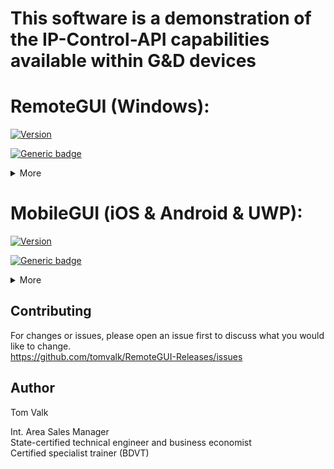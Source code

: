 # This software is a demonstration of the IP-Control-API capabilities available within G&D devices <br/>

# RemoteGUI (Windows): 
[![Version](https://img.shields.io/badge/Version-4.9.2-brightgreen.svg)](https://github.com/tomvalk/RemoteGUI-Releases/releases/tag/RemoteGUI_4.9.2)

[![Generic badge](https://img.shields.io/badge/Screenshots-RemoteGUI-Green.svg)](https://github.com/tomvalk/RemoteGUI-Releases/blob/main/Screenshot_RemoteGUI/)

<details><summary>More</summary>
<p>

### Requirements
- Windows OS with Microsoft .net Framework 4.6 or higher
- It's recommended to use the latest G&D firmware in order to use all available functions and features
- The G&D firmware expansion IP-Control-API togehther with an activated Remote-Control-Port: 

```
Webinterface -> 'Your Device' -> Information -> Activated Features
Webinterface -> 'Your Device' -> Configuration -> Network -> Remote-Control -> TCP:xxxxx -> Enabled
```

**Supported:**
- ControlCenter-Digital
- ControlCenter-Compact
- ControlCenter-IP 2.0
- MUX-NT
- MUX-ATC
- Multipower-NT

### Blog
https://blog.gdsys.de/blog/2020/08/05/gd-remotegui-einfaches-umschalten-innerhalb-eines-kvm-systems-via-xml/

### Changelog
```
4.9.2
- UI fixes
- Overall improvements and bug fixes 

4.9.1
- Added the possibility to lock the RemoteGUI with a password 
	-> By default the password entry on startup is disabled and the password is 4658
- Added the setting to show only devices that are in the workplace (filter)
- Overall improvements and bug fixes 

4.9.0
- Moved RemoteMUX to the main window as a separate tab
- Moved Global Matrix Commands to the main window as a separate tab (RemoteMTX)
- Added new RemoteMP tab for controlling MultiPower-NT 
	-> Requires firmware MultiPower-NT >= 1.1.000
- Overall improvements and bug fixes 

4.8.0
- Improved RemoteGUI appearance
	-> Added a Workplace Filter
	-> Added more apperance settings
	-> Added a Dark Mode (BETA)
- Added U2-LAN/U2+ device to the RemoteGUI and [Script Builder] 
- Added new IP-Control-API features for for MUX-ATC
	-> Single Signal Switching in the [Script Builder] for MUX-ATC
	-> Requires firmware MUX-ATC >= 1.1.000

4.7.0
- Added matrix overview tab to show all connected devices (can be copied to Excel etc.)
- Added lot of commands to the [Script Builder], more than 180x commands are now supported for
	-> ControlCenter-Compact, ControlCenter-Digital, ControlCenter-IP
	-> DL-MUX, MUX-NT, MUX-ATC
	-> RemoteAccess-CPU, MultiPower-NT
- Added new IP-Control-API features for ControlCenter-Compact / ControlCenter-Digital 
	-> Added <AllowTemporaryLogon> for OpenAccess-CON via the CON context menu (right click) and in the [Script Builder] 
	-> Added <selectvideostream> for DH devices via the CON context menu (right click) and in the [Script Builder]
	-> Improved <disconnectEvent> to show total connections to each CPU live now faster and can be switched off without refresh
	-> Requires firmware CC-Compact >= 1.4.000 / CC-Digital >= 2.3.000 and MTX-CON >= 1.7.000 for <selectvideostream>
- Overall speed improvements and bug fixes 

4.6.0
- Added support for [RemoteAccess-CPU] series

4.5.0
- Filter devices depending on status directly in the GUI accessable via the list icon beside the name filter options

4.4.0
- [Script Builder] XML code now in color and colorful
- Added support for [U2+CON/CPU] series

4.3.0 
- Added [Send Message] via CON context menu (again, got lost during the 4.0.0 update)
- Added [Disconnect all CONs] to CPU context menu

4.2.0
- Show total connections to each CPU live (can be switched off in the settings)
- Select [Connections] via the CPU context menu to get a list of all connected CONs 

4.1.0
- Performance improvements for large Matrix installations
- [Highlight] and pin CPUs and CONs via the context menu

4.0.0
- New and improved [RemoteGUI] design and features
- [Script Builder] improved for offline use
- Overall improvements and bug fixes

3.6.0
- New [Script Builder] layout

3.5.0
- Added a [SNMP Tester] accessable via the settings

3.4.0
- Show monitoring now supports [CON-2] and [DH] devices

3.3.0
- Added support for SNMP firmware detection

3.2.0
- [Script Builder] improvements and bug fixes

3.1.0
- Improved push notifications process

3.0.0
- Added support for [ControlCenter-IP] series

2.5.0
- [Script Builder] can now be used without active connection to the matrix

2.4.0
- Added support for [MUX-ATC] series
- Added support for [MUX-NT] series

2.3.0
- Improvements for large Matrix installations
- Added new features to [Script Builder]

2.2.0
- Added a counter for CPU and CON modules

2.1.0
- Added an option to filter CON and CPU modules by name

2.0.0
- New and improved [RemoteGUI] design and features

1.6.0
- Added [Hide] option on the right click context menu 
  -> This will hide the CON or CPU icons until you refresh or restart the [RemoteGUI]

1.5.0
- New [IP-Control-API] features added 
  -> Push Notifications <peripheral_power_on/off_event>
  -> <MatrixConnectionList> for Console and Targets

1.4.0
- Added layout options
- Added support for bridged [CATPro2] modules

1.3.0
- Added [U2-R-CPU/CON] support

1.2.0
- Push-Notifications now support live online / offline detection

1.1.0
- Newly connected devices are now added automatically to the [RemoteGUI]
- The matrix connection list can be updated by pressing the refresh button
- Login window appears if no user is logged in on a console
- Error messages when executing commands are now displayed with detailed information

1.0.0
- First release
```


</p>
</details>


# MobileGUI (iOS & Android & UWP): 
[![Version](https://img.shields.io/badge/Version-0.6.0_BETA-red.svg)](https://github.com/tomvalk/RemoteGUI-Releases/releases/tag/MobileGUI_BETA)

[![Generic badge](https://img.shields.io/badge/Screenshots-MobileGUI-Green.svg)](https://github.com/tomvalk/RemoteGUI-Releases/blob/main/Screenshot_MobileGUI/)

<details><summary>More</summary>
<p>

### Requirements
- Android 5.0  or higher
- iOS 12.1 or higher
- UWP (Universal Windows Platform) Windows 10 - 1903 or higher* <br/>


<br/><br/>


- It's recommended to use the latest G&D firmware in order to use all available functions and features
- The G&D firmware expansion IP-Control-API togehther with an activated Remote-Control-Port: 

```
Webinterface -> 'Your Device' -> Information -> Activated Features
Webinterface -> 'Your Device' -> Configuration -> Network -> Remote-Control -> TCP:xxxxx -> Enabled
```
**Supported:**
- ControlCenter-Digital
- ControlCenter-Compact
- ControlCenter-IP 2.0

### Installation
#### Android
- Go to Menu > Settings > Security > and check Unknown Sources to allow your phone to install apps from sources other than the Google Play Store.
- You can install APK files on your Android smartphone or tablet directly from your browser / file explorer app.
#### iOS
- The IPA file is only signed with a free Developer Account so you need to be creative :)
- Use http://www.cydiaimpactor.com/ ;)
- Use xCode to sign it with your own certificat (https://www.ketzler.de/2011/01/resign-an-iphone-app-insert-new-bundle-id-and-send-to-xcode-organizer-for-upload/)
#### UWP
- UWP (Universal Windows Platform) not working yet

### Changelog
```
0.6.0 
    - Added RemoteGUI like switching option
                                
0.5.0 
    - Added Dark/Light-Mode support
                            
0.4.0 
    - Added Matrix Monitoring Frame
                            
0.3.0 
    - Added advanced command like Login/Logout etc.

0.2.0 
    - Added Connect/Disconnect commands

0.1.0 
    - Connect to a G&D device and send/receive data
```

</p>
</details>


## Contributing
For changes or issues, please open an issue first to discuss what you would like to change. <br/>
https://github.com/tomvalk/RemoteGUI-Releases/issues

## Author
Tom Valk   <br/>

Int. Area Sales Manager  <br/>
State-certified technical engineer and business economist <br/>
Certified specialist trainer (BDVT)
